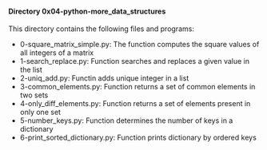#### Directory 0x04-python-more_data_structures
This directory contains the following files and programs:
* 0-square_matrix_simple.py: The function computes the square values of all integers of a matrix
* 1-search_replace.py: Function searches and replaces a given value in the list
* 2-uniq_add.py: Functin adds unique integer in a list
* 3-common_elements.py: Function returns a set of common elements in two sets
* 4-only_diff_elements.py: Function returns a set of elements present in only one set
* 5-number_keys.py: Function determines the number of keys in a dictionary
* 6-print_sorted_dictionary.py: Function prints dictionary by ordered keys

